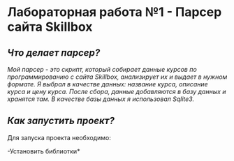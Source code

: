 # Лабораторная работа №1 - Парсер сайта Skillbox

## *Что делает парсер?*
*Мой парсер - это скрипт, который собирает данные курсов по программированию с сайта  Skillbox, анализирует их и выдает в нужном формате. Я выбрал в качестве данных: название курса, описание курса и цену курса. После сбора, данные добавляются в базу данных и хранятся там. В качестве базы данных я использовал  Sqlite3.*

## *Как запустить проект?*
Для запуска проекта необходимо:

  -Установить библиотки*
